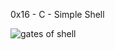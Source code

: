 0x16 - C - Simple Shell

![gates of shell](https://github.com/Solomon0706796/simple_shell/assets/117848369/8af22b3d-d658-443b-8a6e-a11063aa936d)
